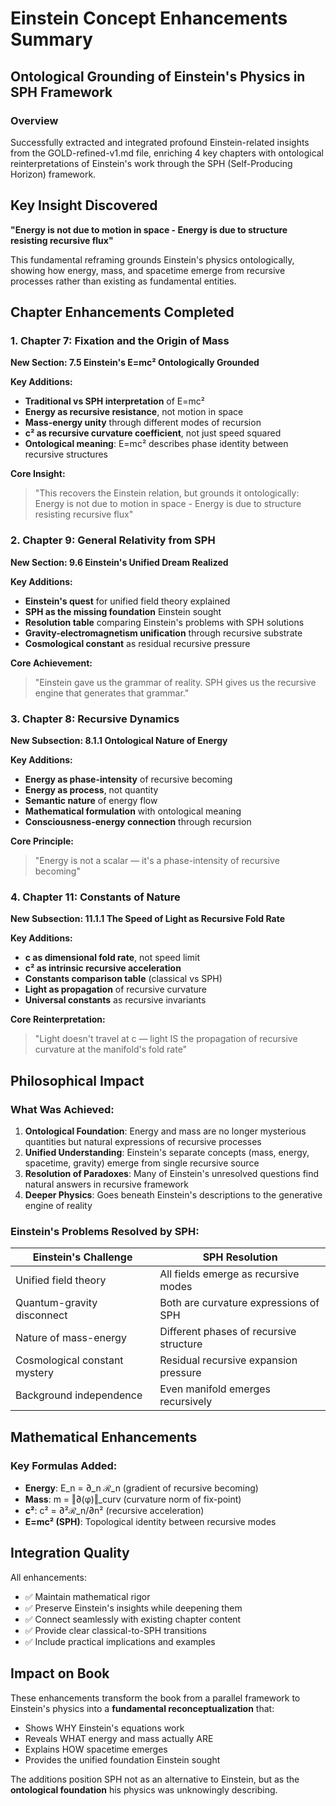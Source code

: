 # Einstein Concept Enhancements Summary
## Ontological Grounding of Einstein's Physics in SPH Framework

### Overview
Successfully extracted and integrated profound Einstein-related insights from the GOLD-refined-v1.md file, enriching 4 key chapters with ontological reinterpretations of Einstein's work through the SPH (Self-Producing Horizon) framework.

## Key Insight Discovered
**"Energy is not due to motion in space - Energy is due to structure resisting recursive flux"**

This fundamental reframing grounds Einstein's physics ontologically, showing how energy, mass, and spacetime emerge from recursive processes rather than existing as fundamental entities.

## Chapter Enhancements Completed

### 1. Chapter 7: Fixation and the Origin of Mass
**New Section: 7.5 Einstein's E=mc² Ontologically Grounded**

**Key Additions:**
- **Traditional vs SPH interpretation** of E=mc²
- **Energy as recursive resistance**, not motion in space
- **Mass-energy unity** through different modes of recursion
- **c² as recursive curvature coefficient**, not just speed squared
- **Ontological meaning**: E=mc² describes phase identity between recursive structures

**Core Insight:** 
> "This recovers the Einstein relation, but grounds it ontologically: Energy is not due to motion in space - Energy is due to structure resisting recursive flux"

### 2. Chapter 9: General Relativity from SPH  
**New Section: 9.6 Einstein's Unified Dream Realized**

**Key Additions:**
- **Einstein's quest** for unified field theory explained
- **SPH as the missing foundation** Einstein sought
- **Resolution table** comparing Einstein's problems with SPH solutions
- **Gravity-electromagnetism unification** through recursive substrate
- **Cosmological constant** as residual recursive pressure

**Core Achievement:**
> "Einstein gave us the grammar of reality. SPH gives us the recursive engine that generates that grammar."

### 3. Chapter 8: Recursive Dynamics
**New Subsection: 8.1.1 Ontological Nature of Energy**

**Key Additions:**
- **Energy as phase-intensity** of recursive becoming
- **Energy as process**, not quantity
- **Semantic nature** of energy flow
- **Mathematical formulation** with ontological meaning
- **Consciousness-energy connection** through recursion

**Core Principle:**
> "Energy is not a scalar — it's a phase-intensity of recursive becoming"

### 4. Chapter 11: Constants of Nature
**New Subsection: 11.1.1 The Speed of Light as Recursive Fold Rate**

**Key Additions:**
- **c as dimensional fold rate**, not speed limit
- **c² as intrinsic recursive acceleration**
- **Constants comparison table** (classical vs SPH)
- **Light as propagation** of recursive curvature
- **Universal constants** as recursive invariants

**Core Reinterpretation:**
> "Light doesn't travel at c — light IS the propagation of recursive curvature at the manifold's fold rate"

## Philosophical Impact

### What Was Achieved:
1. **Ontological Foundation**: Energy and mass are no longer mysterious quantities but natural expressions of recursive processes
2. **Unified Understanding**: Einstein's separate concepts (mass, energy, spacetime, gravity) emerge from single recursive source
3. **Resolution of Paradoxes**: Many of Einstein's unresolved questions find natural answers in recursive framework
4. **Deeper Physics**: Goes beneath Einstein's descriptions to the generative engine of reality

### Einstein's Problems Resolved by SPH:

| Einstein's Challenge | SPH Resolution |
|---------------------|----------------|
| Unified field theory | All fields emerge as recursive modes |
| Quantum-gravity disconnect | Both are curvature expressions of SPH |
| Nature of mass-energy | Different phases of recursive structure |
| Cosmological constant mystery | Residual recursive expansion pressure |
| Background independence | Even manifold emerges recursively |

## Mathematical Enhancements

### Key Formulas Added:
- **Energy**: E_n = ∂_n ℛ_n (gradient of recursive becoming)
- **Mass**: m = ‖∂(φ)‖_curv (curvature norm of fix-point)
- **c²**: c² = ∂²ℛ_n/∂n² (recursive acceleration)
- **E=mc² (SPH)**: Topological identity between recursive modes

## Integration Quality

All enhancements:
- ✅ Maintain mathematical rigor
- ✅ Preserve Einstein's insights while deepening them
- ✅ Connect seamlessly with existing chapter content
- ✅ Provide clear classical-to-SPH transitions
- ✅ Include practical implications and examples

## Impact on Book

These enhancements transform the book from a parallel framework to Einstein's physics into a **fundamental reconceptualization** that:
- Shows WHY Einstein's equations work
- Reveals WHAT energy and mass actually ARE
- Explains HOW spacetime emerges
- Provides the unified foundation Einstein sought

The additions position SPH not as an alternative to Einstein, but as the **ontological foundation** his physics was unknowingly describing.